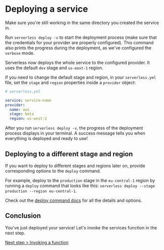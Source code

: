 <!--
title: Deploying Serverless Services
menuText: Deploying Services
layout: Doc
-->

# Deploying a service

Make sure you're still working in the same directory you created the service in.

Run `serverless deploy -v` to start the deployment process (make sure that the credentials for your provider are properly configured). This command also prints the progress during the deployment, as we've configured the `verbose` mode.

Serverless now deploys the whole service to the configured provider. It uses the default `dev` stage and `us-east-1` region.

If you need to change the default stage and region, in your `serverless.yml` file, set the `stage` and `region` properties inside a `provider` object:

```yml
# serverless.yml

service: service-name
provider:
  name: aws
  stage: beta
  region: us-west-2
```

After you run `serverless deploy -v`, the progress of the deployment process displays in your terminal.
A success message tells you when everything is deployed and ready to use!

## Deploying to a different stage and region

If you want to deploy to different stages and regions later on, provide corresponding options to the `deploy` command.

For example, deploy to the `production` stage in the `eu-central-1` region by running a `deploy` command that looks like
this: `serverless deploy --stage production --region eu-central-1`.

Check out the [deploy command docs](../03-cli-reference/03-deploy.md) for all the details and options.

## Conclusion

You've just deployed your service! Let's invoke the services function in the next step.

[Next step > Invoking a function](./04-invoking-functions.md)

